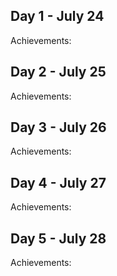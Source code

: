 ## Day 1 - July 24

Achievements:




## Day 2 - July 25

Achievements:




## Day 3 - July 26

Achievements:




## Day 4 - July 27

Achievements:



## Day 5 - July 28

Achievements:




